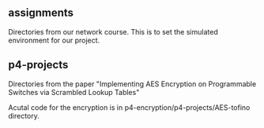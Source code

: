 
## assignments
Directories from our network course. This is to set the simulated environment for our project.

## p4-projects
Directories from the paper "Implementing AES Encryption on Programmable Switches via Scrambled Lookup Tables"

Acutal code for the encryption is in p4-encryption/p4-projects/AES-tofino directory.
